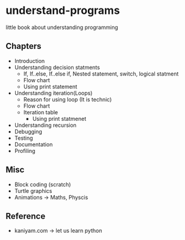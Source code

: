 # understand-programs
little book about understanding programming

## Chapters

- Introduction
- Understanding decision statments
  - If, If..else, If..else if, Nested statement, switch, logical statment
  - Flow chart
  - Using print statement
- Understanding iteration(Loops)
  - Reason for using loop (It is technic)
  - Flow chart
  - Iteration table
	- Using print statmenet
- Understanding recursion
- Debugging
- Testing
- Documentation
- Profiling

## Misc
- Block coding (scratch)
- Turtle graphics
- Animations -> Maths, Physcis

## Reference
- kaniyam.com -> let us learn python

